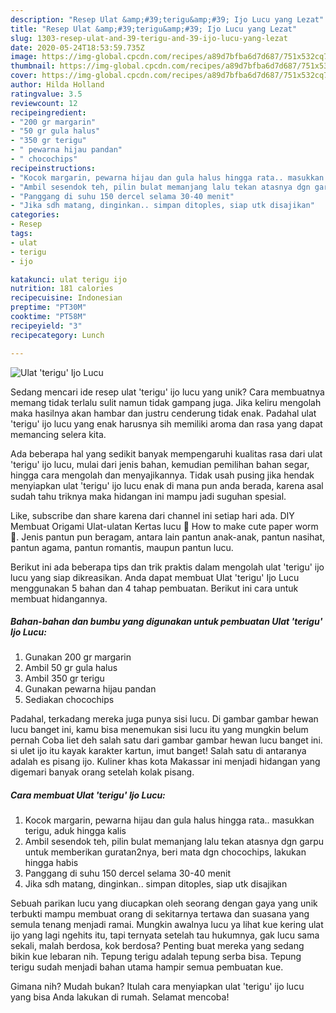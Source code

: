 ```yaml
---
description: "Resep Ulat &amp;#39;terigu&amp;#39; Ijo Lucu yang Lezat"
title: "Resep Ulat &amp;#39;terigu&amp;#39; Ijo Lucu yang Lezat"
slug: 1303-resep-ulat-and-39-terigu-and-39-ijo-lucu-yang-lezat
date: 2020-05-24T18:53:59.735Z
image: https://img-global.cpcdn.com/recipes/a89d7bfba6d7d687/751x532cq70/ulat-terigu-ijo-lucu-foto-resep-utama.jpg
thumbnail: https://img-global.cpcdn.com/recipes/a89d7bfba6d7d687/751x532cq70/ulat-terigu-ijo-lucu-foto-resep-utama.jpg
cover: https://img-global.cpcdn.com/recipes/a89d7bfba6d7d687/751x532cq70/ulat-terigu-ijo-lucu-foto-resep-utama.jpg
author: Hilda Holland
ratingvalue: 3.5
reviewcount: 12
recipeingredient:
- "200 gr margarin"
- "50 gr gula halus"
- "350 gr terigu"
- " pewarna hijau pandan"
- " chocochips"
recipeinstructions:
- "Kocok margarin, pewarna hijau dan gula halus hingga rata.. masukkan terigu, aduk hingga kalis"
- "Ambil sesendok teh, pilin bulat memanjang lalu tekan atasnya dgn garpu untuk memberikan guratan2nya, beri mata dgn chocochips, lakukan hingga habis"
- "Panggang di suhu 150 dercel selama 30-40 menit"
- "Jika sdh matang, dinginkan.. simpan ditoples, siap utk disajikan"
categories:
- Resep
tags:
- ulat
- terigu
- ijo

katakunci: ulat terigu ijo 
nutrition: 181 calories
recipecuisine: Indonesian
preptime: "PT30M"
cooktime: "PT58M"
recipeyield: "3"
recipecategory: Lunch

---
```



![Ulat &#39;terigu&#39; Ijo Lucu](https://img-global.cpcdn.com/recipes/a89d7bfba6d7d687/751x532cq70/ulat-terigu-ijo-lucu-foto-resep-utama.jpg)

Sedang mencari ide resep ulat &#39;terigu&#39; ijo lucu yang unik? Cara membuatnya memang tidak terlalu sulit namun tidak gampang juga. Jika keliru mengolah maka hasilnya akan hambar dan justru cenderung tidak enak. Padahal ulat &#39;terigu&#39; ijo lucu yang enak harusnya sih memiliki aroma dan rasa yang dapat memancing selera kita.

Ada beberapa hal yang sedikit banyak mempengaruhi kualitas rasa dari ulat &#39;terigu&#39; ijo lucu, mulai dari jenis bahan, kemudian pemilihan bahan segar, hingga cara mengolah dan menyajikannya. Tidak usah pusing jika hendak menyiapkan ulat &#39;terigu&#39; ijo lucu enak di mana pun anda berada, karena asal sudah tahu triknya maka hidangan ini mampu jadi suguhan spesial.

Like, subscribe dan share karena dari channel ini setiap hari ada. DIY Membuat Origami Ulat-ulatan Kertas lucu 🐛 How to make cute paper worm 🐛. Jenis pantun pun beragam, antara lain pantun anak-anak, pantun nasihat, pantun agama, pantun romantis, maupun pantun lucu.


Berikut ini ada beberapa tips dan trik praktis dalam mengolah ulat &#39;terigu&#39; ijo lucu yang siap dikreasikan. Anda dapat membuat Ulat &#39;terigu&#39; Ijo Lucu menggunakan 5 bahan dan 4 tahap pembuatan. Berikut ini cara untuk membuat hidangannya.

<!--inarticleads1-->

##### Bahan-bahan dan bumbu yang digunakan untuk pembuatan Ulat &#39;terigu&#39; Ijo Lucu:

1. Gunakan 200 gr margarin
1. Ambil 50 gr gula halus
1. Ambil 350 gr terigu
1. Gunakan  pewarna hijau pandan
1. Sediakan  chocochips


Padahal, terkadang mereka juga punya sisi lucu. Di gambar gambar hewan lucu banget ini, kamu bisa menemukan sisi lucu itu yang mungkin belum pernah Coba liet deh salah satu dari gambar gambar hewan lucu banget ini. si ulet ijo itu kayak karakter kartun, imut banget! Salah satu di antaranya adalah es pisang ijo. Kuliner khas kota Makassar ini menjadi hidangan yang digemari banyak orang setelah kolak pisang. 

<!--inarticleads2-->

##### Cara membuat Ulat &#39;terigu&#39; Ijo Lucu:

1. Kocok margarin, pewarna hijau dan gula halus hingga rata.. masukkan terigu, aduk hingga kalis
1. Ambil sesendok teh, pilin bulat memanjang lalu tekan atasnya dgn garpu untuk memberikan guratan2nya, beri mata dgn chocochips, lakukan hingga habis
1. Panggang di suhu 150 dercel selama 30-40 menit
1. Jika sdh matang, dinginkan.. simpan ditoples, siap utk disajikan


Sebuah parikan lucu yang diucapkan oleh seorang dengan gaya yang unik terbukti mampu membuat orang di sekitarnya tertawa dan suasana yang semula tenang menjadi ramai. Mungkin awalnya lucu ya lihat kue kering ulat ijo yang lagi ngehits itu, tapi ternyata setelah tau hukumnya, gak lucu sama sekali, malah berdosa, kok berdosa? Penting buat mereka yang sedang bikin kue lebaran nih. Tepung terigu adalah tepung serba bisa. Tepung terigu sudah menjadi bahan utama hampir semua pembuatan kue. 

Gimana nih? Mudah bukan? Itulah cara menyiapkan ulat &#39;terigu&#39; ijo lucu yang bisa Anda lakukan di rumah. Selamat mencoba!
